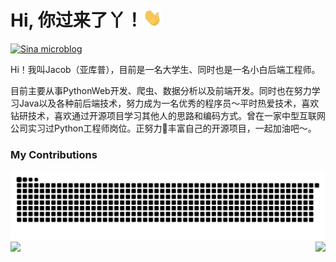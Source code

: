 # Hi, 你过来了丫！<img src="https://github.com/Jaacob01/Jaacob01/blob/main/wave.gif" width="30">
[![Sina microblog](https://img.shields.io/badge/知乎-0079FF.svg?style=plastic&logo=zhihu&logoColor=white)](https://www.zhihu.com/people/ye-zhi-jing-ling-8)


Hi！我叫Jacob（亚库普），目前是一名大学生、同时也是一名小白后端工程师。

目前主要从事PythonWeb开发、爬虫、数据分析以及前端开发。同时也在努力学习Java以及各种前后端技术，努力成为一名优秀的程序员～平时热爱技术，喜欢钻研技术，喜欢通过开源项目学习其他人的思路和编码方式。曾在一家中型互联网公司实习过Python工程师岗位。正努力💪丰富自己的开源项目，一起加油吧～。

### My Contributions
![](https://raw.githubusercontent.com/Jaacob01/Jaacob01/main/github-contribution-grid-snake.svg)
<img align="left" src="https://github-readme-stats.vercel.app/api?username=Jaacob01&show_icons=true&hide_border=true">
<img align="right" src="https://github-readme-stats.vercel.app/api/top-langs/?username=Jaacob01&hide_border=true">
